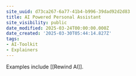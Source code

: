 ```yaml
---
site_uuid: d73ca267-6a77-41b4-b996-39dad92d2d83
title: AI Powered Personal Assistant
site_visibility: public
date_modified: 2025-03-24T00:00:00.000Z
date_created: '2025-03-30T05:44:14.827Z'
tags:
- AI-Toolkit
- Explainers
---
```


















Examples include [[Rewind AI]].
